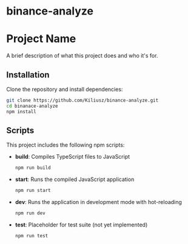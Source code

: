 # binance-analyze

# Project Name

A brief description of what this project does and who it's for.

## Installation

Clone the repository and install dependencies:

```bash
git clone https://github.com/Kiliusz/binance-analyze.git
cd binanace-analyze
npm install
```

## Scripts

This project includes the following npm scripts:

- **build**: Compiles TypeScript files to JavaScript
  ```bash
  npm run build
  ```

- **start**: Runs the compiled JavaScript application
  ```bash
  npm run start
  ```

- **dev**: Runs the application in development mode with hot-reloading
  ```bash
  npm run dev
  ```

- **test**: Placeholder for test suite (not yet implemented)
  ```bash
  npm run test
  ```

